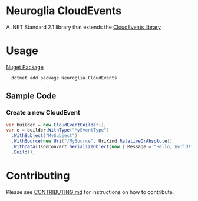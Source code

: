 # Neuroglia CloudEvents
A .NET Standard 2.1 library that extends the [CloudEvents library](https://github.com/cloudevents/sdk-csharp)

# Usage

[Nuget Package](https://www.nuget.org/packages/Neuroglia.CloudEvents/)

```
  dotnet add package Neuroglia.CloudEvents
```

## Sample Code

### Create a new CloudEvent

```C#
var builder = new CloudEventBuilder();
var e = builder.WithType("MyEventType")
  .WithSubject("MySubject")
  .WithSource(new Uri("/MySource", UriKind.RelativeOrAbsolute))
  .WithData(JsonConvert.SerializeObject(new { Message = "Hello, World!" }), new ContentType(MediaTypeNames.Application.Json))
  .Build();
```

# Contributing

Please see [CONTRIBUTING.md](https://github.com/neuroglia-io/CloudEvents/blob/master/CONTRIBUTING.md) for instructions on how to contribute.
